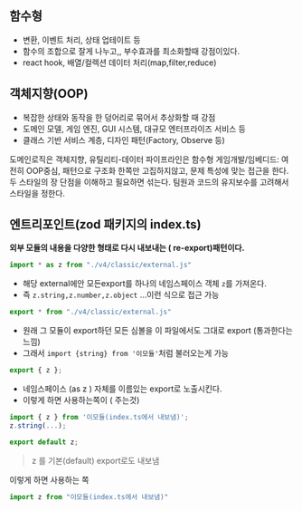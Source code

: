 ## 함수형
- 변환, 이벤트 처리, 상태 업테이트 등
- 함수의 조합으로 잘게  나누고,, 부수효과를 최소화할때 강점이있다.
- react hook, 배열/컬렉션 데이터 처리(map,filter,reduce)
## 객체지향(OOP)
- 복잡한 상태와 동작을 한 덩어리로 묶어서 추상화할 때 강점
- 도메인 모델, 게임 엔진, GUI 시스템, 대규모 엔터프라이즈 서비스 등
- 클래스 기반 서비스 계층, 디자인 패턴(Factory,  Observe 등)

도메인로직은 객체지향, 유틸리티-데이터  파이프라인은 함수형
게임개발/임베디드:  여전히 OOP중심, 패턴으로 구조화
한쪽만 고집하지않고, 문제 특성에 맞는  접근을 한다. 두 스타일의 장 단점을 이해하고 필요하면 섞는다.
팀원과 코드의 유지보수를 고려해서 스타일을 정한다.

## 엔트리포인트(zod 패키지의 index.ts)
**외부 모듈의 내용을 다양한 형태로 다시 내보내는 ( re-export)패턴이다.**
```js
import * as z from "./v4/classic/external.js"
```
-  해당 external에안 모든export를  하나의 네임스페이스 객체 `z`를 가져온다.
- 즉 `z.string,z.number,z.object` ...이런 식으로 접근 가능
```js
export * from "./v4/classic/external.js"
```
- 원래 그 모듈이   export하던 모든 심볼을 이 파일에서도 그대로 export (통과한다는 느낌)
- 그래서 `import {string} from '이모듈'`처럼 불러오는게 가능
```js
export { z };
```
- 네임스페이스 (as z ) 자체를 이름있는  export로 노출시킨다.
- 이렇게 하면 사용하는쪽이 ( 주는것)
```js
import { z } from '이모듈(index.ts에서 내보냄)';
z.string(...);
```

```js
export default z;
```
> z 를 기본(default) export로도 내보냄

이렇게 하면 사용하는 쪽
```js
import z from "이모듈(index.ts에서 내보냄)"
```